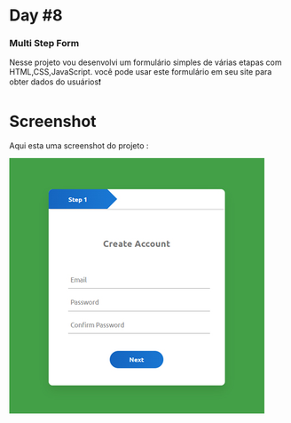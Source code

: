 # Day #8

### Multi Step Form
 Nesse projeto vou desenvolvi um formulário simples de várias etapas com HTML,CSS,JavaScript. você pode usar este formulário em seu site para obter dados do usuários❗️



# Screenshot
Aqui esta uma screenshot do projeto :

![screenshot](screenshot.jpg)